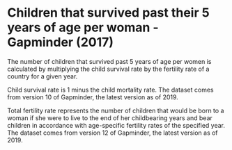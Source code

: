 # Children that survived past their 5 years of age per woman - Gapminder (2017)

The number of children that survived past 5 years of age per women is calculated by multiplying the child survival rate by the fertility rate of a country for a given year.

Child survival rate is 1 minus the child mortality rate. The dataset comes from version 10 of Gapminder, the latest version as of 2019. 

Total fertility rate represents the number of children that would be born to a woman if she were to live to the end of her childbearing years and bear children in accordance with age-specific fertility rates of the specified year. The dataset comes from version 12 of Gapminder, the latest version as of 2019.